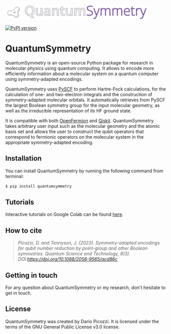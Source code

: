 <img src="docs/quantumsymmetry_logo.png" alt="QuantumSymmetry" width="450"/>

[![PyPI version](https://badge.fury.io/py/quantumsymmetry.svg)](https://badge.fury.io/py/quantumsymmetry)

# QuantumSymmetry

QuantumSymmetry is an open-source Python package for research in molecular physics using quantum computing. It allows to encode more efficiently information about a molecular system on a quantum computer using symmetry-adapted encodings.

QuantumSymmetry uses [PySCF](https://github.com/pyscf/pyscf) to perform Hartre-Fock calculations, for the calculation of one- and two-electron integrals and the construction of symmetry-adapted molecular orbitals. It automatically retrieves from PySCF the largest Boolean symmetry group for the input molecular geometry, as well as the irreducible representation of its HF ground state.

It is compatible with both [OpenFermion](https://github.com/quantumlib/OpenFermion) and [Qiskit](https://github.com/Qiskit). QuantumSymmetry takes arbitrary user input such as the molecular geometry and the atomic basis set and allows the user to construct the qubit operators that correspond to fermionic operators on the molecular system in the appropriate symmetry-adapted encoding.

## Installation

You can install QuantumSymmetry by running the following command from terminal:
```bash
$ pip install quantumsymmetry
```

## Tutorials

Interactive tutorials on Google Colab can be found [here](https://colab.research.google.com/github/dariopicozzi/quantumsymmetry/blob/master/docs/tutorials/01_welcome.ipynb).

## How to cite

> *Picozzi, D. and Tennyson, J. (2023). Symmetry-adapted encodings for qubit number reduction by point-group and other Boolean symmetries. Quantum Science and Technology, 8(3). DOI:https://doi.org/10.1088/2058-9565/acd86c*

## Getting in touch

For any question about QuantumSymmetry or my research, don't hesitate to get in touch.

## License

QuantumSymmetry was created by Dario Picozzi. It is licensed under the terms of the GNU General Public License v3.0 license.
